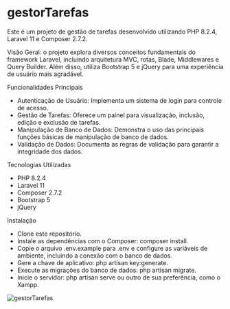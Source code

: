 # gestorTarefas

Este é um projeto de gestão de tarefas desenvolvido utilizando PHP 8.2.4, Laravel 11 e Composer 2.7.2.

Visão Geral: 
o projeto explora diversos conceitos fundamentais do framework Laravel, incluindo arquitetura MVC, rotas, Blade, Middlewares e Query Builder. Além disso, utiliza Bootstrap 5 e jQuery para uma experiência de usuário mais agradável.

Funcionalidades Principais
- Autenticação de Usuário: Implementa um sistema de login para controle de acesso.
- Gestão de Tarefas: Oferece um painel para visualização, inclusão, edição e exclusão de tarefas.
- Manipulação de Banco de Dados: Demonstra o uso das principais funções básicas de manipulação de banco de dados.
- Validação de Dados: Documenta as regras de validação para garantir a integridade dos dados.



Tecnologias Utilizadas
- PHP 8.2.4
- Laravel 11
- Composer 2.7.2
- Bootstrap 5
- jQuery


Instalação
- Clone este repositório.
- Instale as dependências com o Composer: composer install.
- Copie o arquivo .env.example para .env e configure as variáveis de ambiente, incluindo a conexão com o banco de dados.
- Gere a chave de aplicativo: php artisan key:generate.
- Execute as migrações do banco de dados: php artisan migrate.
- Inicie o servidor: php artisan serve ou outro de sua preferência, como o Xampp.

![gestorTarefas](https://github.com/artisanbahia/gestorTarefas/assets/168686987/1d4725c0-2465-4c71-887c-35e7df745a30)



